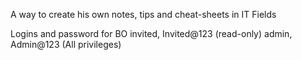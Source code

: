 A way to create his own notes, tips and cheat-sheets in IT Fields

Logins and password for BO
invited, Invited@123  (read-only)
admin,   Admin@123     (All privileges)